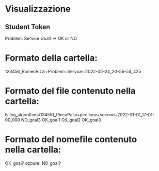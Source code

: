 # Visualizzazione
Student Token
----------------------
Problem: Service
Goal1 -> OK or NO

# Formato della cartella:
123456_RomeoRizzi+Problem+Service+2022-02-24_20-56-54_425

# Formato del file contenuto nella cartella:
ls log_algorithms/134551_PincoPallo+pirellone+second+2022-01-01_17-01-00_000
NO_goal3  OK_goal1  OK_goal2  OK_goal3

# Formato del nomefile contenuto nella cartella:
   OK_goal?
oppure:
   NO_goal?

